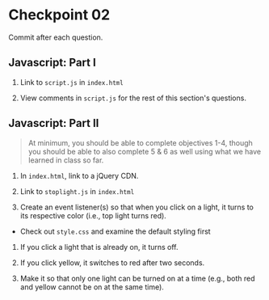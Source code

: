 # Checkpoint 02

Commit after each question.

## Javascript: Part I

1. Link to `script.js` in `index.html`

1. View comments in `script.js` for the rest of this section's questions.

## Javascript: Part II

> At minimum, you should be able to complete objectives 1-4, though you should be able to also complete 5 & 6 as well using what we have learned in class so far.


1. In `index.html`, link to a jQuery CDN.

1. Link to `stoplight.js` in `index.html`

1. Create an event listener(s) so that when you click on a light, it turns to its respective color (i.e., top light turns red).
  - Check out `style.css` and examine the default styling first

1. If you click a light that is already on, it turns off.

1. If you click yellow, it switches to red after two seconds.

1. Make it so that only one light can be turned on at a time (e.g., both red and yellow cannot be on at the same time).
